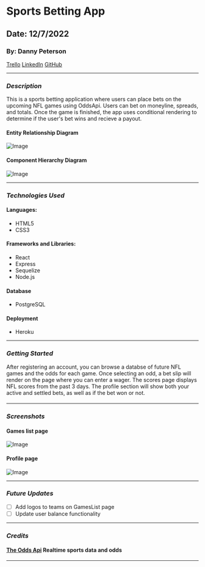 # Sports Betting App

## Date: 12/7/2022

### By: Danny Peterson

[Trello](https://trello.com/invite/b/Vyk1Bunf/ATTIb86aa6850a62283a08b0d4a4ccc3ca666EB350FF/sports-betting-app) [LinkedIn](https://www.linkedin.com/in/danny-peterson-/) [GitHub](https://github.com/dannypeterson/)

---

### **_Description_**

This is a sports betting application where users can place bets on the upcoming NFL games using OddsApi. Users can bet on moneyline, spreads, and totals. Once the game is finished, the app uses conditional rendering to determine if the user's bet wins and recieve a payout.

#### Entity Relationship Diagram

![Image](https://i.imgur.com/WwTEW3W.jpg)

#### Component Hierarchy Diagram

![Image](https://imgur.com/HpjvCO9.jpg)

---

### **_Technologies Used_**

#### Languages:

- HTML5
- CSS3

#### Frameworks and Libraries:

- React
- Express
- Sequelize
- Node.js

#### Database

- PostgreSQL

#### Deployment

- Heroku

---

### **_Getting Started_**

After registering an account, you can browse a databse of future NFL games and the odds for each game. Once selecting an odd, a bet slip will render on the page where you can enter a wager. The scores page displays NFL scores from the past 3 days. The profile section will show both your active and settled bets, as well as if the bet won or not.

####

---

### **_Screenshots_**

#### Games list page

![Image](https://i.imgur.com/K9oqC38.png)

#### Profile page

![Image](https://i.imgur.com/4jprxTi.png)

---

### **_Future Updates_**

- [ ] Add logos to teams on GamesList page
- [ ] Update user balance functionality

---

### **_Credits_**

#### [The Odds Api](https://the-odds-api.com/) Realtime sports data and odds

---

